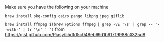 Make sure you have the following on your machine

`brew install pkg-config cairo pango libpng jpeg giflib` 

`brew install ffmpeg $(brew options ffmpeg | grep -vE '\s' | grep -- '--with-' | tr '\n' ' ')`
from https://gist.github.com/Piasy/b5dfd5c048eb69d1b91719988c0325d8

